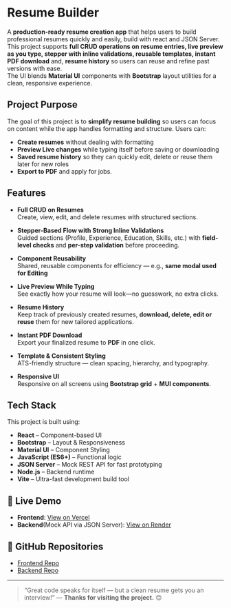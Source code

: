 # Resume Builder

A **production-ready resume creation app** that helps users to build professional resumes quickly and easily, build with react and JSON Server. 
This project supports **full CRUD operations on resume entries, live preview as you type, stepper with inline validations, reusable templates, instant PDF download** and, **resume history** so users can reuse and refine past versions with ease.  
The UI blends **Material UI** components with **Bootstrap** layout utilities for a clean, responsive experience.


## Project Purpose

The goal of this project is to **simplify resume building** so users can focus on content while the app handles formatting and structure. Users can:

- **Create resumes** without dealing with formatting 
- **Preview Live changes** while typing itself before saving or downloading  
- **Saved resume history** so they can quickly edit, delete or reuse them later for new roles
- **Export to PDF** and apply for jobs.


## Features

- **Full CRUD on Resumes**  
  Create, view, edit, and delete resumes with structured sections.  
  
- **Stepper-Based Flow with Strong Inline Validations**  
  Guided sections (Profile, Experience, Education, Skills, etc.) with **field-level checks** and **per-step validation** before proceeding.

- **Component Reusability**  
  Shared, reusable components for efficiency — e.g., **same modal used for Editing**

- **Live Preview While Typing**  
  See exactly how your resume will look—no guesswork, no extra clicks.
  
- **Resume History**  
  Keep track of previously created resumes, **download, delete, edit or reuse** them for new tailored applications. 

- **Instant PDF Download**  
  Export your finalized resume to **PDF** in one click.

- **Template & Consistent Styling**  
  ATS-friendly structure — clean spacing, hierarchy, and typography.

- **Responsive UI**  
  Responsive on all screens using **Bootstrap grid** + **MUI components**.


## Tech Stack

This project is built using:

- **React** – Component-based UI
- **Bootstrap** – Layout & Responsiveness
- **Material UI** – Component Styling
- **JavaScript (ES6+)** – Functional logic
- **JSON Server** – Mock REST API for fast prototyping
- **Node.js**  – Backend runtime
- **Vite** – Ultra-fast development build tool

## 🔗 Live Demo

- **Frontend**: [View on Vercel](https://resume-builder-frontend-rho.vercel.app/)
- **Backend**(Mock API via JSON Server): [View on Render](https://resume-builder-backend-e427.onrender.com)


## 📁 GitHub Repositories

- [Frontend Repo](https://github.com/FarsanaPH/Resume-Builder-frontend)
- [Backend Repo](https://github.com/FarsanaPH/Resume-Builder-backend)


---

> “Great code speaks for itself — but a clean resume gets you an interview!”  — **Thanks for visiting the project.** 😊

